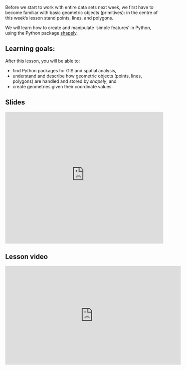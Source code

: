 Before we start to work with entire data sets next week, we first have to become
familiar with basic geometric objects (primitives): in the centre of this week’s
lesson stand points, lines, and polygons.

We will learn how to create and manipulate ‘simple features’ in Python, using
the Python package [shapely](https://shapely.readthedocs.io/).


## Learning goals:

After this lesson, you will be able to:
- find Python packages for GIS and spatial analysis,
- understand and describe how geometric objects (points, lines, polygons) are
  handled and stored by *shapely*, and
- create geometries given their coordinate values.


## Slides

<embed src="https://automating-gis-processes.github.io/slides/2023/introduction.html" type="text/html" style="width: 100%; height: 30em" />


## Lesson video

<iframe width="560" height="315" src="https://www.youtube.com/embed/heEKeH2ECSk?si=TZem7YtYXlz3xaxh" title="YouTube video player" frameborder="0" allow="accelerometer; autoplay; clipboard-write; encrypted-media; gyroscope; picture-in-picture; web-share" allowfullscreen></iframe>